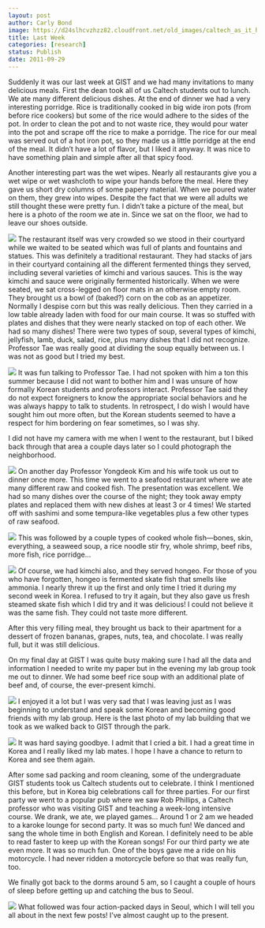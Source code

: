 ```yaml
---
layout: post
author: Carly Bond
image: https://d24slhcvzhzz82.cloudfront.net/old_images/caltech_as_it_happens/6a0105349b8251970b014e8bd2e794970d.jpg
title: Last Week
categories: [research]
status: Publish
date: 2011-09-29
---
```



Suddenly it was our last week at GIST and we had many invitations to many delicious meals. First the dean took all of us Caltech students out to lunch. We ate many different delicious dishes. At the end of dinner we had a very interesting porridge. Rice is traditionally cooked in big wide iron pots (from before rice cookers) but some of the rice would adhere to the sides of the pot. In order to clean the pot and to not waste rice, they would pour water into the pot and scrape off the rice to make a porridge. The rice for our meal was served out of a hot iron pot, so they made us a little porridge at the end of the meal. It didn’t have a lot of flavor, but I liked it anyway. It was nice to have something plain and simple after all that spicy food.

Another interesting part was the wet wipes. Nearly all restaurants give you a wet wipe or wet washcloth to wipe your hands before the meal. Here they gave us short dry columns of some papery material. When we poured water on them, they grew into wipes. Despite the fact that we were all adults we still thought these were pretty fun. I didn’t take a picture of the meal, but here is a photo of the room we ate in. Since we sat on the floor, we had to leave our shoes outside.


![](https://d24slhcvzhzz82.cloudfront.net/old_images/caltech_as_it_happens/6a0105349b8251970b014e8bd2eb31970d.jpg)
The restaurant itself was very crowded so we stood in their courtyard while we waited to be seated which was full of plants and fountains and statues. This was definitely a traditional restaurant. They had stacks of jars in their courtyard containing all the different fermented things they served, including several varieties of kimchi and various sauces. This is the way kimchi and sauce were originally fermented historically. When we were seated, we sat cross-legged on floor mats in an otherwise empty room. They brought us a bowl of (baked?) corn on the cob as an appetizer. Normally I despise corn but this was really delicious. Then they carried in a low table already laden with food for our main course. It was so stuffed with plates and dishes that they were nearly stacked on top of each other. We had so many dishes! There were two types of soup, several types of kimchi, jellyfish, lamb, duck, salad, rice, plus many dishes that I did not recognize. Professor Tae was really good at dividing the soup equally between us. I was not as good but I tried my best.


![](https://d24slhcvzhzz82.cloudfront.net/old_images/caltech_as_it_happens/6a0105349b8251970b015391df2e63970b.jpg)
It was fun talking to Professor Tae. I had not spoken with him a ton this summer because I did not want to bother him and I was unsure of how formally Korean students and professors interact. Professor Tae said they do not expect foreigners to know the appropriate social behaviors and he was always happy to talk to students. In retrospect, I do wish I would have sought him out more often, but the Korean students seemed to have a respect for him bordering on fear sometimes, so I was shy.

I did not have my camera with me when I went to the restaurant, but I biked back through that area a couple days later so I could photograph the neighborhood.


![](https://d24slhcvzhzz82.cloudfront.net/old_images/caltech_as_it_happens/6a0105349b8251970b015435b2a7c0970c.jpg)
On another day Professor Yongdeok Kim and his wife took us out to dinner once more. This time we went to a seafood restaurant where we ate many different raw and cooked fish. The presentation was excellent. We had so many dishes over the course of the night; they took away empty plates and replaced them with new dishes at least 3 or 4 times! We started off with sashimi and some tempura-like vegetables plus a few other types of raw seafood.


![](https://d24slhcvzhzz82.cloudfront.net/old_images/caltech_as_it_happens/6a0105349b8251970b015435b2a883970c.jpg)
This was followed by a couple types of cooked whole fish—bones, skin, everything, a seaweed soup, a rice noodle stir fry, whole shrimp, beef ribs, more fish, rice porridge...


![](https://d24slhcvzhzz82.cloudfront.net/old_images/caltech_as_it_happens/6a0105349b8251970b015435b2ab40970c.jpg)
Of course, we had kimchi also, and they served hongeo. For those of you who have forgotten, hongeo is fermented skate fish that smells like ammonia. I nearly threw it up the first and only time I tried it during my second week in Korea. I refused to try it again, but they also gave us fresh steamed skate fish which I did try and it was delicious! I could not believe it was the same fish. They could not taste more different.

After this very filling meal, they brought us back to their apartment for a dessert of frozen bananas, grapes, nuts, tea, and chocolate. I was really full, but it was still delicious.

On my final day at GIST I was quite busy making sure I had all the data and information I needed to write my paper but in the evening my lab group took me out to dinner. We had some beef rice soup with an additional plate of beef and, of course, the ever-present kimchi.


![](https://d24slhcvzhzz82.cloudfront.net/old_images/caltech_as_it_happens/6a0105349b8251970b015391df3988970b.jpg)
I enjoyed it a lot but I was very sad that I was leaving just as I was beginning to understand and speak some Korean and becoming good friends with my lab group. Here is the last photo of my lab building that we took as we walked back to GIST through the park.


![](https://d24slhcvzhzz82.cloudfront.net/old_images/caltech_as_it_happens/6a0105349b8251970b015435b2ad32970c.jpg)
It was hard saying goodbye. I admit that I cried a bit. I had a great time in Korea and I really liked my lab mates. I hope I have a chance to return to Korea and see them again.

After some sad packing and room cleaning, some of the undergraduate GIST students took us Caltech students out to celebrate. I think I mentioned this before, but in Korea big celebrations call for three parties. For our first party we went to a popular pub where we saw Rob Phillips, a Caltech professor who was visiting GIST and teaching a week-long intensive course. We drank, we ate, we played games… Around 1 or 2 am we headed to a karoke lounge for second party. It was so much fun! We danced and sang the whole time in both English and Korean. I definitely need to be able to read faster to keep up with the Korean songs! For our third party we ate even more. It was so much fun. One of the boys gave me a ride on his motorcycle. I had never ridden a motorcycle before so that was really fun, too.

We finally got back to the dorms around 5 am, so I caught a couple of hours of sleep before getting up and catching the bus to Seoul.


![](https://d24slhcvzhzz82.cloudfront.net/old_images/caltech_as_it_happens/6a0105349b8251970b015435b2b387970c.jpg)
What followed was four action-packed days in Seoul, which I will tell you all about in the next few posts! I’ve almost caught up to the present.


